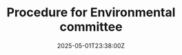---
title: Procedure for Environmental committee
linkTitle: Procedure for Environmental committee
date: '2025-05-01T23:38:00Z'
weight: 1
description: The procedure outlines steps for the Environmental Committee, including
  formation, objective setting, planning, implementation, monitoring, evaluation,
  and communication to enhance sustainability practices in alignment with ISO 20121
  standards.
draft: false
ref: procedure-for-environmental-committee
---